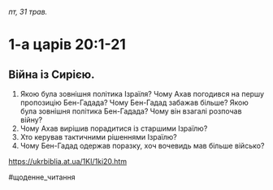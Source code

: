 
_пт, 31 трав._

# 1-а царів 20:1-21

## Війна із Сирією.
1. Якою була зовнішня політика Ізраїля? Чому Ахав погодився на першу пропозицію Бен-Гадада? Чому Бен-Гадад забажав більше? Якою була зовнішня політика Бен-Гадада? Чому він взагалі розпочав війну?
2. Чому Ахав вирішив порадитися із старшими Ізраїлю?
3. Хто керував тактичними рішеннями Ізраїлю?
4. Чому Бен-Гадад одержав поразку, хоч вочевидь мав більше військо?

https://ukrbiblia.at.ua/1KI/1ki20.htm 

#щоденне_читання
